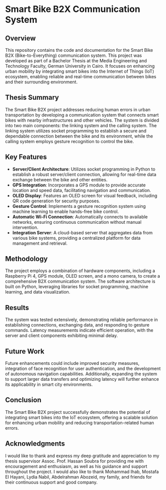 # Smart Bike B2X Communication System

## Overview

This repository contains the code and documentation for the Smart Bike B2X (Bike-to-Everything) communication system. This project was developed as part of a Bachelor Thesis at the Media Engineering and Technology Faculty, German University in Cairo. It focuses on enhancing urban mobility by integrating smart bikes into the Internet of Things (IoT) ecosystem, enabling reliable and real-time communication between bikes and their surrounding environment.

## Thesis Summary

The Smart Bike B2X project addresses reducing human errors in urban transportation by developing a communication system that connects smart bikes with nearby infrastructures and other vehicles. The system is divided into two main components: the linking system and the calling system. The linking system utilizes socket programming to establish a secure and dependable connection between the bike and its environment, while the calling system employs gesture recognition to control the bike.

## Key Features

- **Server/Client Architecture**: Utilizes socket programming in Python to establish a robust server/client connection, allowing for real-time data exchange between the bike and other entities.
- **GPS Integration**: Incorporates a GPS module to provide accurate location and speed data, facilitating navigation and communication.
- **OLED Display**: Features an OLED screen for visual feedback, including QR code generation for security purposes.
- **Gesture Control**: Implements a gesture recognition system using machine learning to enable hands-free bike control.
- **Automatic Wi-Fi Connection**: Automatically connects to available networks, ensuring continuous communication without manual intervention.
- **Integration Server**: A cloud-based server that aggregates data from various bike systems, providing a centralized platform for data management and retrieval.

## Methodology

The project employs a combination of hardware components, including a Raspberry Pi 4, GPS module, OLED screen, and a mono camera, to create a comprehensive B2X communication system. The software architecture is built on Python, leveraging libraries for socket programming, machine learning, and data visualization.

## Results

The system was tested extensively, demonstrating reliable performance in establishing connections, exchanging data, and responding to gesture commands. Latency measurements indicate efficient operation, with the server and client components exhibiting minimal delay.

## Future Work

Future enhancements could include improved security measures, integration of face recognition for user authentication, and the development of autonomous navigation capabilities. Additionally, expanding the system to support larger data transfers and optimizing latency will further enhance its applicability in smart city environments.

## Conclusion

The Smart Bike B2X project successfully demonstrates the potential of integrating smart bikes into the IoT ecosystem, offering a scalable solution for enhancing urban mobility and reducing transportation-related human errors.

## Acknowledgments

I would like to thank and express my deep gratitude and appreciation to my thesis supervisor Assoc. Prof. Hassan Soubra for providing me with encouragement and enthusiasm, as well as his guidance and support throughout the project. I would also like to thank Mohammad Ihab, Mostafa El Hayani, Lydia Nabil, Abdelrahman Abozeid, my family, and friends for their continuous support and good company.
